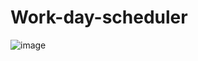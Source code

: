 # Work-day-scheduler
![image](https://user-images.githubusercontent.com/108298588/182961060-3d1789fc-9164-4e4c-b99d-c40f1b3d16a3.png)
